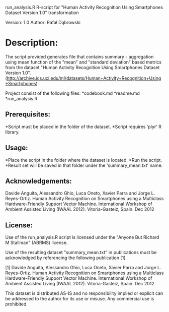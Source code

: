run_analysis.R
R-script for "Human Activity Recognition Using Smartphones Dataset Version 1.0" transformation

Version: 1.0
Author: Rafał Dąbrowski

Description:
============
The script provided generates file that contains summary - aggregation using mean function  of the  "mean" and "standard deviation" based metrics from the dataset "Human Activity Recognition Using Smartphones Dataset Version 1.0". (http://archive.ics.uci.edu/ml/datasets/Human+Activity+Recognition+Using+Smartphones).

Project consist of the following files:
*codebook.md
*readme.md
*run_analysis.R


Prerequisites:
--------------
*Script must be placed in the folder of the dataset.
*Script requires 'plyr' R library.

Usage:
-------
*Place the script in the folder where the dataset is located.
*Run the script.
*Result set will be saved in that folder under the 'summary_mean.txt' name.

Acknowledgements:
-----------------
Davide Anguita, Alessandro Ghio, Luca Oneto, Xavier Parra and Jorge L. Reyes-Ortiz. Human Activity Recognition on Smartphones using a Multiclass Hardware-Friendly Support Vector Machine. International Workshop of Ambient Assisted Living (IWAAL 2012). Vitoria-Gasteiz, Spain. Dec 2012

License:
---------
Use of the run_analysis.R script is licensed under the "Anyone But Richard M Stallman" (ABRMS) license.

Use of the resulting dataset "summary_mean.txt" in publications must be acknowledged by referencing the following publication [1].


[1] Davide Anguita, Alessandro Ghio, Luca Oneto, Xavier Parra and Jorge L. Reyes-Ortiz. Human Activity Recognition on Smartphones using a Multiclass Hardware-Friendly Support Vector Machine. International Workshop of Ambient Assisted Living (IWAAL 2012). Vitoria-Gasteiz, Spain. Dec 2012

This dataset is distributed AS-IS and no responsibility implied or explicit can be addressed to the author for its use or misuse. Any commercial use is prohibited.
